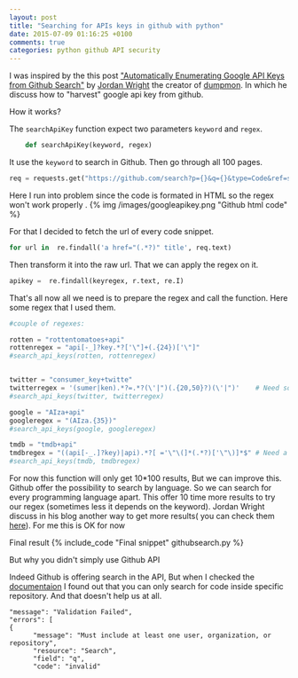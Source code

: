 ```yaml
---
layout: post
title: "Searching for APIs keys in github with python"
date: 2015-07-09 01:16:25 +0100
comments: true
categories: python github API security 
---
```

I was inspired by the this post ["Automatically Enumerating Google API Keys from Github Search"](http://raidersec.blogspot.com/2013/03/automatically-enumerating-google-api.html) by [Jordan Wright](http://jordan-wright.com/) the creator of [dumpmon](https://github.com/jordan-wright/dumpmon). In which he discuss how to "harvest" google api key from github.

How it works?

The `searchApiKey` function expect two parameters `keyword` and `regex`. 
```python
    def searchApiKey(keyword, regex)
```

It use the `keyword` to search in Github. Then go through all 100 pages.

```python
req = requests.get("https://github.com/search?p={}&q={}&type=Code&ref=searchresults".format(i, keyword))
```

Here I run into problem since the code is formated in HTML so the regex won't work properly . 
{% img /images/googleapikey.png "Github html code" %}

For that I decided to fetch the url of every code snippet.


```python
for url in  re.findall('a href="(.*?)" title', req.text)
```

Then transform it into the raw url. That we can apply the regex on it.
```python
apikey =  re.findall(keyregex, r.text, re.I)
```
That's all now all we need is to prepare the regex and call the function. Here some regex that I used them.

```python
#couple of regexes:

rotten = "rottentomatoes+api"
rottenregex = "api[-_]?key.*?['\"]+(.{24})['\"]"
#search_api_keys(rotten, rottenregex)


twitter = "consumer_key+twitte"
twitterregex = '(sumer|ken).*?=.*?(\'|")(.{20,50}?)(\'|")'    # Need some work 
#search_api_keys(twitter, twitterregex)

google = "AIza+api"
googleregex = "(AIza.{35})"
#search_api_keys(google, googleregex)

tmdb = "tmdb+api"
tmdbregex = "((api[-_.]?key)|api).*?[ ='\"\(]*(.*?)['\"\)]*$" # Need a lot of work
#search_api_keys(tmdb, tmdbregex)

```

For now this function will only get 10\*100 results, But we can improve this. Github offer the possibility to search by language. So we can search for every programming language apart. This offer 10 time more results to try our regex (sometimes less it depends on the keyword). Jordan Wright discuss in his blog another way to get more results( you can check them [here](http://raidersec.blogspot.com/2013/03/automatically-enumerating-google-api.html)). For me this is OK for now

Final result
{% include_code "Final snippet" githubsearch.py %}

But why you didn't simply use Github API

Indeed Github is offering search in the API, But when I checked the [documentaion](https://developer.github.com/v3/search/) I found out that you can only search for code inside specific repository. And that doesn't help us at all.

```
"message": "Validation Failed",
"errors": [
{
      "message": "Must include at least one user, organization, or repository",
      "resource": "Search",
      "field": "q",
      "code": "invalid"
```

